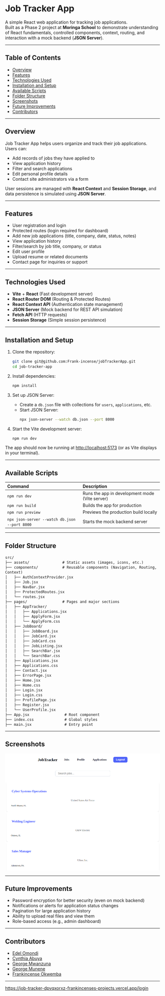 # Job Tracker App

A simple React web application for tracking job applications.  
Built as a Phase 2 project at **Moringa School** to demonstrate understanding of React fundamentals, controlled components, context, routing, and interaction with a mock backend (**JSON Server**).

---

## Table of Contents
- [Overview](#overview)
- [Features](#features)
- [Technologies Used](#technologies-used)
- [Installation and Setup](#installation-and-setup)
- [Available Scripts](#available-scripts)
- [Folder Structure](#folder-structure)
- [Screenshots](#screenshots)
- [Future Improvements](#future-improvements)
- [Contributors](#contributors)

---

## Overview

Job Tracker App helps users organize and track their job applications.  
Users can:
- Add records of jobs they have applied to
- View application history
- Filter and search applications
- Edit personal profile details
- Contact site administrators via a form

User sessions are managed with **React Context** and **Session Storage**, and data persistence is simulated using **JSON Server**.

---

## Features

- User registration and login
- Protected routes (login required for dashboard)
- Add new job applications (title, company, date, status, notes)
- View application history
- Filter/search by job title, company, or status
- Edit user profile
- Upload resume or related documents
- Contact page for inquiries or support

---

## Technologies Used

- **Vite** + **React** (Fast development server)
- **React Router DOM** (Routing & Protected Routes)
- **React Context API** (Authentication state management)
- **JSON Server** (Mock backend for REST API simulation)
- **Fetch API** (HTTP requests)
- **Session Storage** (Simple session persistence)

---

## Installation and Setup

1. Clone the repository:
   ```bash
   git clone git@github.com:Frank-incense/jobTrackerApp.git
   cd job-tracker-app
   ```

2. Install dependencies:
   ```bash
   npm install
   ```

3. Set up JSON Server:
   - Create a `db.json` file with collections for `users`, `applications`, etc.
   - Start JSON Server:
     ```bash
     npx json-server --watch db.json --port 8000
     ```

4. Start the Vite development server:
   ```bash
   npm run dev
   ```

The app should now be running at [http://localhost:5173](http://localhost:5173) (or as Vite displays in your terminal).

---

## Available Scripts

| Command | Description |
| :------ | :----------- |
| `npm run dev` | Runs the app in development mode (Vite server) |
| `npm run build` | Builds the app for production |
| `npm run preview` | Previews the production build locally |
| `npx json-server --watch db.json --port 8000` | Starts the mock backend server |

---

## Folder Structure

```
src/
├── assets/               # Static assets (images, icons, etc.)
├── components/           # Reusable components (Navigation, Routing, Context)
│   ├── AuthContextProvider.jsx
│   ├── Job.jsx
│   ├── NavBar.jsx
│   ├── ProtectedRoutes.jsx
│   └── routes.jsx
├── pages/                # Pages and major sections
│   ├── AppTracker/
│   │   ├── Applications.jsx
│   │   ├── ApplyForm.jsx
│   │   └── ApplyForm.css
│   ├── JobBoard/
│   │   ├── JobBoard.jsx
│   │   ├── JobCard.jsx
│   │   ├── JobCard.css
│   │   ├── JobListing.jsx
│   │   ├── SearchBar.jsx
│   │   └── SearchBar.css
│   ├── Applications.jsx
│   ├── Applications.css
│   ├── Contact.jsx
│   ├── ErrorPage.jsx
│   ├── Home.jsx
│   ├── Home.css
│   ├── Login.jsx
│   ├── Login.css
│   ├── ProfilePage.jsx
│   ├── Register.jsx
│   └── UserProfile.jsx
├── App.jsx                # Root component
├── index.css              # Global styles
├── main.jsx               # Entry point

```

---

## Screenshots


![alt text](image.png)

---

## Future Improvements

- Password encryption for better security (even on mock backend)
- Notifications or alerts for application status changes
- Pagination for large application history
- Ability to upload real files and view them
- Role-based access (e.g., admin dashboard)

---

## Contributors

- [Edel Omondi](https://github.com/EDEL-WEB)
- [Cynthia Abuya](https://github.com/Zayelle)
- [George Mwanzuna](https://github.com/George-Dev-Web)
- [George Munene](https://github.com/AlghaniHasbulla)
- [Frankincense Okwemba](https://github.com/Frank-incense)

---

https://job-tracker-dpvqxorxz-frankincenses-projects.vercel.app/login